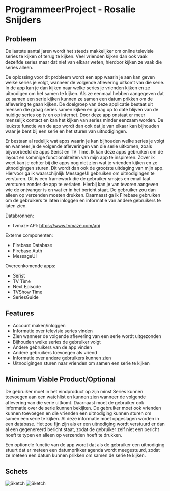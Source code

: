 # ProgrammeerProject - Rosalie Snijders

## Probleem
De laatste aantal jaren wordt het steeds makkelijker om online televisie series te kijken of terug te kijken. Veel vrienden kijken dan ook vaak dezelfde series maar dat niet van elkaar weten, hierdoor kijken ze vaak die series alleen. 

De oplossing voor dit probleem wordt een app waarin je aan kan geven welke series je volgt, wanneer de volgende aflevering uitkomt van die serie. In de app kan je dan kijken naar welke series je vrienden kijken en ze uitnodigen om het samen te kijken. Als ze eenmaal hebben aangegeven dat ze samen een serie kijken kunnen ze samen een datum prikken om de aflevering te gaan kijken. De doelgroep van deze applicatie bestaat uit mensen die graag series samen kijken en graag up to date blijven van de huidige series op tv en op internet. Door deze app onstaat er meer menselijk contact en kan het kijken van series minder eenzaam worden. De leukste functie van de app wordt dan ook dat je van elkaar kan bijhouden waar je bent bij een serie en het sturen van uitnodigingen. 

Er bestaan al redelijk wat apps waarin je kan bijhouden welke series je volgt en wanneer je de volgende afleveringen van die serie uitkomen, zoals bijvoorbeeld de apps Serist en TV Time. Ik kan deze apps gebruiken om de layout en sommige functionaliteiten van mijn app te inspireren.  Zover ik weet kan je echter bij die apps nog niet zien wat je vrienden kijken en ze uitnodigingen sturen. Dit wordt dan ook de grootste uitdaging van mijn app. Hiervoor ga ik waarschijnlijk MessageUI gebruiken om uitnodigingen te versturen. Dit is een framework die de gebruiker smsjes en email laat versturen zonder de app te verlaten. Hierbij kan je van tevoren aangeven wie de ontvanger is en wat er in het bericht staat. De gebruiker zou dan alleen op verzenden moeten drukken. Daarnaast ga ik Firebase gebruiken om de gebruikers te laten inloggen en informatie van andere gebruikers te laten zien.

Databronnen:
- tvmaze API: https://www.tvmaze.com/api

Externe componenten:
- Firebase Database
- Firebase Auth
- MessageUI

Overeenkomende apps:
- Serist
- TV Time
- Next Episode
- TVShow Time
- SeriesGuide

## Features

- Account maken/inloggen
- Informatie over televisie series vinden
- Zien wanneer de volgende aflevering van een serie wordt uitgezonden
- Bijhouden welke series de gebruiker volgt
- Andere gebruikers van de app vinden
- Andere gebruikers toevoegen als vriend
- Informatie over andere gebruikers kunnen zien
- Uitnodigingen sturen naar vrienden om samen een serie te kijken

## Minimum Viable Product/Optional

De gebruiker moet in het eindproduct op zijn minst Series kunnen toevoegen aan een watchlist en kunnen zien wanneer de volgende aflevering van die serie uitkomt. Daarnaast moet de gebruiker ook informatie over de serie kunnen bekijken. De gebruiker moet ook vrienden kunnen toevoegen en die vrienden een uitnodiging kunnen sturen om samen een serie te kijken. Al deze informatie moet opgeslagen worden in een database. Het zou fijn zijn als er een uitnodiging wordt verstuurd er dan al een  gegenereerd bericht staat, zodat de gebruiker zelf niet een bericht hoeft te typen en alleen op verzenden hoeft te drukken. 

Een optionele functie van de app wordt dat als de gebruiker een uitnodiging stuurt dat er meteen een datumprikker agenda wordt meegestuurd, zodat ze meteen een datum kunnen prikken om samen de serie te kijken.


## Schets

![Sketch](https://i.imgur.com/7gBNYu2.png)
![Sketch](https://i.imgur.com/cC3OIDi.png)
